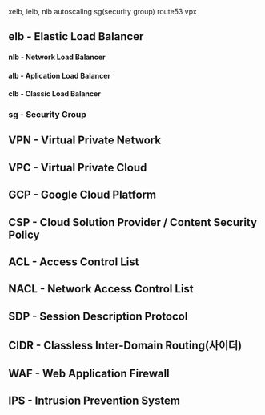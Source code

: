 xelb, ielb, nlb
autoscaling
sg(security group)
route53
vpx


## elb - Elastic Load Balancer

#### nlb - Network Load Balancer

#### alb - Aplication Load Balancer

#### clb - Classic Load Balancer



### sg - Security Group


## VPN - Virtual Private Network

## VPC - Virtual Private Cloud

## GCP - Google Cloud Platform

## CSP - Cloud Solution Provider / Content Security Policy

## ACL - Access Control List

## NACL - Network Access Control List

## SDP - Session Description Protocol

## CIDR - Classless Inter-Domain Routing(사이더)

## WAF - Web Application Firewall

## IPS - Intrusion Prevention System






